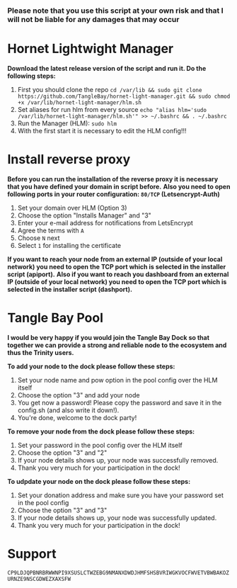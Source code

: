 ### Please note that you use this script at your own risk and that I will not be liable for any damages that may occur ###


# Hornet Lightwight Manager #

**Download the latest release version of the script and run it. Do the following steps:**

1. First you should clone the repo `cd /var/lib && sudo git clone https://github.com/TangleBay/hornet-light-manager.git && sudo chmod +x /var/lib/hornet-light-manager/hlm.sh`
2. Set aliases for run hlm from every source `echo "alias hlm='sudo /var/lib/hornet-light-manager/hlm.sh'" >> ~/.bashrc && . ~/.bashrc`
3. Run the Manager (HLM): `sudo hlm`
4. With the first start it is necessary to edit the HLM config!!!


# Install reverse proxy #

**Before you can run the installation of the reverse proxy it is necessary that you have defined your domain in script before.**
**Also you need to open following ports in your router configuration: `80/TCP` (Letsencrypt-Auth)**

1. Set your domain over HLM (Option 3)
2. Choose the option "Installs Manager" and "3"
3. Enter your e-mail address for notifications from LetsEncrypt
4. Agree the terms with `A`
5. Choose `N` next
6. Select `1` for installing the certificate

**If you want to reach your node from an external IP (outside of your local network) you need to open the TCP port which is selected in the installer script (apiport).**
**Also if you want to reach you dashboard from an external IP (outside of your local network) you need to open the TCP port which is selected in the installer script (dashport).**


# Tangle Bay Pool #

**I would be very happy if you would join the Tangle Bay Dock so that together we can provide a strong and reliable node to the ecosystem and thus the Trinity users.**

**To add your node to the dock please follow these steps:**
1. Set your node name and pow option in the pool config over the HLM itself
2. Choose the option "3" and add your node
3. You get now a password! Please copy the password and save it in the config.sh (and also write it down!).
4. You're done, welcome to the dock party!

**To remove your node from the dock please follow these steps:**
1. Set your password in the pool config over the HLM itself
2. Choose the option "3" and "2"
3. If your node details shows up, your node was successfully removed.
4. Thank you very much for your participation in the dock!

**To udpdate your node on the dock please follow these steps:**
1. Set your donation address and make sure you have your password set in the pool config
2. Choose the option "3" and "3"
3. If your node details shows up, your node was successfully updated.
4. Thank you very much for your participation in the dock!


# Support #

`CP9LDJQPBNRBRWWNPI9XSUSLCTWZEBG9NMANXDWDJHMFSHSBVRIWGKVOCFWVETVBWBAKOZURNZE9NSCGDWEZXAXSFW`
